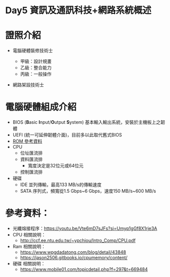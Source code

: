 # Day5 資訊及通訊科技+網路系統概述

# 證照介紹
+ 電腦硬體裝修技術士
    + 甲級：設計規畫
    + 乙級：整合能力
    + 丙級：一般操作

+ 網路架設技術士

# 電腦硬體組成介紹
+ BIOS (**B**asic **I**nput/**O**utput **S**ystem) 基本輸入輸出系統，安裝於主機板上之韌體
+ UEFI (統一可延伸韌體介面)，目前多以此取代舊式BIOS
+ [ROM 參考資料](https://zh.wikipedia.org/zh-tw/%E5%94%AF%E8%AE%80%E8%A8%98%E6%86%B6%E9%AB%94)
+ CPU
    + 位址匯流排
    + 資料匯流排
        + 寬度決定是32位元或64位元
    + 控制匯流排
+ 硬碟
    + IDE 並列傳輸，最高133 MB/s的傳輸速度
    + SATA 序列式，頻寬從1.5 Gbps~6 Gbps，速度150 MB/s~600 MB/s


# 參考資料：
+ 光纖熔接程序：https://youtu.be/Vte6mD7sJFs?si=Umyp1gGf8X1rje3A
+ CPU 相關說明：
    + http://ccf.ee.ntu.edu.tw/~ypchiou/Intro_Comp/CPU.pdf
+ Ram 相關說明：
    + https://www.wpgdadatong.com/blog/detail/43848
    + https://jason2506.gitbooks.io/cpumemory/content/
+ 硬碟 相關說明：
    + https://www.mobile01.com/topicdetail.php?f=297&t=669484 